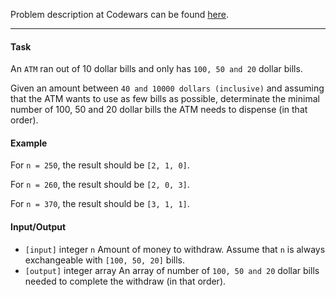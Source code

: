 Problem description at Codewars can be found
[here](https://www.codewars.com/kata/58afce23b0e8046a960000eb/train/python).

-------------

#### Task
An `ATM` ran out of 10 dollar bills and only has `100, 50 and 20` dollar bills.
<br>

Given an amount between `40 and 10000 dollars (inclusive)` and assuming that the ATM wants to use as
few bills as possible, determinate the minimal number of 100, 50 and 20 dollar bills the ATM needs
to dispense (in that order).
<br>

#### Example
For `n = 250`, the result should be `[2, 1, 0]`.
<br>

For `n = 260`, the result should be `[2, 0, 3]`.
<br>

For `n = 370`, the result should be `[3, 1, 1]`.
<br>

#### Input/Output
- `[input]` integer `n` Amount of money to withdraw. Assume that `n` is always exchangeable with
  `[100, 50, 20]` bills.
- `[output]` integer array An array of number of `100, 50 and 20` dollar bills needed to complete
  the withdraw (in that order).
